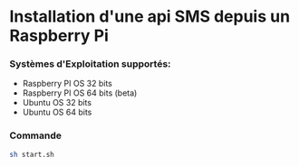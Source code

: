 # Installation d'une api SMS depuis un Raspberry Pi

### Systèmes d'Exploitation supportés:

- Raspberry PI OS 32 bits
- Raspberry PI OS 64 bits (beta)
- Ubuntu OS 32 bits
- Ubuntu OS 64 bits

### Commande

```bash
sh start.sh
```
